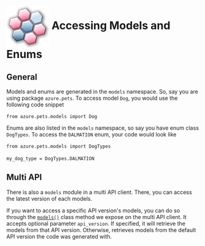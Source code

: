 # <img align="center" src="../images/logo.png">  Accessing Models and Enums

## General

Models and enums are generated in the `models` namespace. So, say you are using package `azure.pets`. To access model `Dog`, you would use the following code
snippet

```
from azure.pets.models import Dog
```

Enums are also listed in the `models` namespace, so say you have enum class `DogTypes`. To access the `DALMATION` enum, your code would look like

```
from azure.pets.models import DogTypes

my_dog_type = DogTypes.DALMATION
```

## Multi API

There is also a `models` module in a multi API client. There, you can access the latest version of each models.

If you want to access a specific API version's models, you can do so through the [`models()`][models_ex] class method we expose on the multi API client.
It accepts optional parameter `api_version`. If specified, it will retrieve the models from that API version. Otherwise, retrieves models from the
default API version the code was generated with.

<!-- LINKS -->
[models_ex]: https://github.com/Azure/autorest.python/blob/autorestv3/test/multiapi/Expected/AcceptanceTests/Multiapi/multiapi/_multiapi_service_client.py#L91
